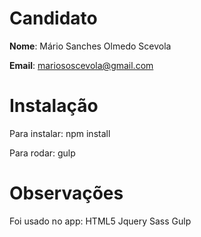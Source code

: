 # Candidato

**Nome**: Mário Sanches Olmedo Scevola

**Email**: mariososcevola@gmail.com

# Instalação
Para instalar:
    npm install

Para rodar: 
    gulp

# Observações
Foi usado no app:
    HTML5
    Jquery
    Sass
    Gulp